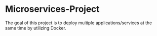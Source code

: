 # Microservices-Project

The goal of this project is to deploy multiple applications/services at the same time by utilizing Docker.
